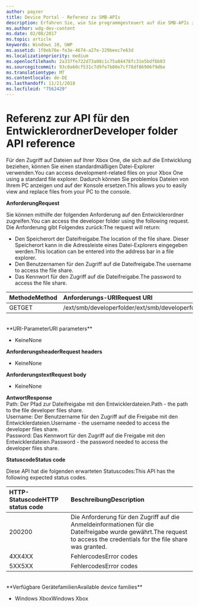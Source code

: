 ```yaml
---
author: payzer
title: Device Portal - Referenz zu SMB-APIs
description: Erfahren Sie, wie Sie programmgesteuert auf die SMB-APIs zugreifen.
ms.author: wdg-dev-content
ms.date: 02/08/2017
ms.topic: article
keywords: Windows 10, UWP
ms.assetid: 1f0eb76e-fe3e-4674-a27e-229beec7e63d
ms.localizationpriority: medium
ms.openlocfilehash: 2a337fe722d73a08c1c75a84478fc31e5bdf6b03
ms.sourcegitcommit: 93c0a60cf531c7d9fe7b00e7cf78df86906f9d6e
ms.translationtype: MT
ms.contentlocale: de-DE
ms.lasthandoff: 11/21/2018
ms.locfileid: "7562429"
---
```

# <a name="developer-folder-api-reference"></a><span data-ttu-id="f6b33-104">Referenz zur API für den Entwicklerordner</span><span class="sxs-lookup"><span data-stu-id="f6b33-104">Developer folder API reference</span></span>   
<span data-ttu-id="f6b33-105">Für den Zugriff auf Dateien auf Ihrer Xbox One, die sich auf die Entwicklung beziehen, können Sie einen standardmäßigen Datei-Explorer verwenden.</span><span class="sxs-lookup"><span data-stu-id="f6b33-105">You can access development-related files on your Xbox One using a standard file explorer.</span></span> <span data-ttu-id="f6b33-106">Dadurch können Sie problemlos Dateien von Ihrem PC anzeigen und auf der Konsole ersetzen.</span><span class="sxs-lookup"><span data-stu-id="f6b33-106">This allows you to easily view and replace files from your PC to the console.</span></span>

**<span data-ttu-id="f6b33-107">Anforderung</span><span class="sxs-lookup"><span data-stu-id="f6b33-107">Request</span></span>**

<span data-ttu-id="f6b33-108">Sie können mithilfe der folgenden Anforderung auf den Entwicklerordner zugreifen.</span><span class="sxs-lookup"><span data-stu-id="f6b33-108">You can access the developer folder using the following request.</span></span> <span data-ttu-id="f6b33-109">Die Anforderung gibt Folgendes zurück:</span><span class="sxs-lookup"><span data-stu-id="f6b33-109">The request will return:</span></span>    
* <span data-ttu-id="f6b33-110">Den Speicherort der Dateifreigabe.</span><span class="sxs-lookup"><span data-stu-id="f6b33-110">The location of the file share.</span></span> <span data-ttu-id="f6b33-111">Dieser Speicherort kann in die Adressleiste eines Datei-Explorers eingegeben werden.</span><span class="sxs-lookup"><span data-stu-id="f6b33-111">This location can be entered into the address bar in a file explorer.</span></span>
* <span data-ttu-id="f6b33-112">Den Benutzernamen für den Zugriff auf die Dateifreigabe.</span><span class="sxs-lookup"><span data-stu-id="f6b33-112">The username to access the file share.</span></span>
* <span data-ttu-id="f6b33-113">Das Kennwort für den Zugriff auf die Dateifreigabe.</span><span class="sxs-lookup"><span data-stu-id="f6b33-113">The password to access the file share.</span></span>

<span data-ttu-id="f6b33-114">Methode</span><span class="sxs-lookup"><span data-stu-id="f6b33-114">Method</span></span>      | <span data-ttu-id="f6b33-115">Anforderungs-URI</span><span class="sxs-lookup"><span data-stu-id="f6b33-115">Request URI</span></span>
:------     | :-----
<span data-ttu-id="f6b33-116">GET</span><span class="sxs-lookup"><span data-stu-id="f6b33-116">GET</span></span> | <span data-ttu-id="f6b33-117">/ext/smb/developerfolder</span><span class="sxs-lookup"><span data-stu-id="f6b33-117">/ext/smb/developerfolder</span></span>
<br />
**<span data-ttu-id="f6b33-118">URI-Parameter</span><span class="sxs-lookup"><span data-stu-id="f6b33-118">URI parameters</span></span>**

- <span data-ttu-id="f6b33-119">Keine</span><span class="sxs-lookup"><span data-stu-id="f6b33-119">None</span></span>

**<span data-ttu-id="f6b33-120">Anforderungsheader</span><span class="sxs-lookup"><span data-stu-id="f6b33-120">Request headers</span></span>**

- <span data-ttu-id="f6b33-121">Keine</span><span class="sxs-lookup"><span data-stu-id="f6b33-121">None</span></span>

**<span data-ttu-id="f6b33-122">Anforderungstext</span><span class="sxs-lookup"><span data-stu-id="f6b33-122">Request body</span></span>**

- <span data-ttu-id="f6b33-123">Keine</span><span class="sxs-lookup"><span data-stu-id="f6b33-123">None</span></span>

**<span data-ttu-id="f6b33-124">Antwort</span><span class="sxs-lookup"><span data-stu-id="f6b33-124">Response</span></span>**   
<span data-ttu-id="f6b33-125">Path: Der Pfad zur Dateifreigabe mit den Entwicklerdateien.</span><span class="sxs-lookup"><span data-stu-id="f6b33-125">Path - the path to the file developer files share.</span></span>   
<span data-ttu-id="f6b33-126">Username: Der Benutzername für den Zugriff auf die Freigabe mit den Entwicklerdateien.</span><span class="sxs-lookup"><span data-stu-id="f6b33-126">Username - the username needed to access the developer files share.</span></span>   
<span data-ttu-id="f6b33-127">Password: Das Kennwort für den Zugriff auf die Freigabe mit den Entwicklerdateien.</span><span class="sxs-lookup"><span data-stu-id="f6b33-127">Password - the password needed to access the developer files share.</span></span>   

**<span data-ttu-id="f6b33-128">Statuscode</span><span class="sxs-lookup"><span data-stu-id="f6b33-128">Status code</span></span>**

<span data-ttu-id="f6b33-129">Diese API hat die folgenden erwarteten Statuscodes:</span><span class="sxs-lookup"><span data-stu-id="f6b33-129">This API has the following expected status codes.</span></span>

<span data-ttu-id="f6b33-130">HTTP-Statuscode</span><span class="sxs-lookup"><span data-stu-id="f6b33-130">HTTP status code</span></span>      | <span data-ttu-id="f6b33-131">Beschreibung</span><span class="sxs-lookup"><span data-stu-id="f6b33-131">Description</span></span>
:------     | :-----
<span data-ttu-id="f6b33-132">200</span><span class="sxs-lookup"><span data-stu-id="f6b33-132">200</span></span> | <span data-ttu-id="f6b33-133">Die Anforderung für den Zugriff auf die Anmeldeinformationen für die Dateifreigabe wurde gewährt.</span><span class="sxs-lookup"><span data-stu-id="f6b33-133">The request to access the credentials for the file share was granted.</span></span>
<span data-ttu-id="f6b33-134">4XX</span><span class="sxs-lookup"><span data-stu-id="f6b33-134">4XX</span></span> | <span data-ttu-id="f6b33-135">Fehlercodes</span><span class="sxs-lookup"><span data-stu-id="f6b33-135">Error codes</span></span>
<span data-ttu-id="f6b33-136">5XX</span><span class="sxs-lookup"><span data-stu-id="f6b33-136">5XX</span></span> | <span data-ttu-id="f6b33-137">Fehlercodes</span><span class="sxs-lookup"><span data-stu-id="f6b33-137">Error codes</span></span>
<br />
**<span data-ttu-id="f6b33-138">Verfügbare Gerätefamilien</span><span class="sxs-lookup"><span data-stu-id="f6b33-138">Available device families</span></span>**

* <span data-ttu-id="f6b33-139">Windows Xbox</span><span class="sxs-lookup"><span data-stu-id="f6b33-139">Windows Xbox</span></span>
